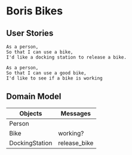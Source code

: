 # Boris Bikes

## User Stories
```
As a person,
So that I can use a bike,
I'd like a docking station to release a bike.

As a person,
So that I can use a good bike,
I'd like to see if a bike is working
```

## Domain Model
| Objects        | Messages     |
| -------------- | ------------ |
| Person         |              |
| Bike           | working?     |
| DockingStation | release_bike |


